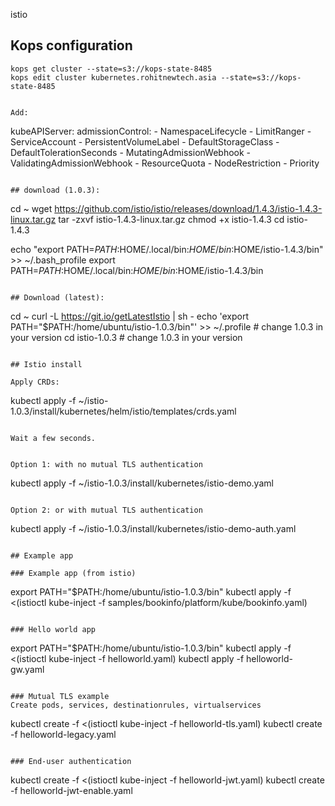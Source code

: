  istio

## Kops configuration
```
kops get cluster --state=s3://kops-state-8485
kops edit cluster kubernetes.rohitnewtech.asia --state=s3://kops-state-8485


Add:
```
  kubeAPIServer:
    admissionControl:
    - NamespaceLifecycle
    - LimitRanger
    - ServiceAccount
    - PersistentVolumeLabel
    - DefaultStorageClass
    - DefaultTolerationSeconds
    - MutatingAdmissionWebhook
    - ValidatingAdmissionWebhook
    - ResourceQuota
    - NodeRestriction
    - Priority
```

## download (1.0.3):
```
cd ~
wget https://github.com/istio/istio/releases/download/1.4.3/istio-1.4.3-linux.tar.gz
tar -zxvf istio-1.4.3-linux.tar.gz 
chmod +x istio-1.4.3
cd istio-1.4.3

echo "export PATH=$PATH:$HOME/.local/bin:$HOME/bin:$HOME/istio-1.4.3/bin" >> ~/.bash_profile 
export PATH=$PATH:$HOME/.local/bin:$HOME/bin:$HOME/istio-1.4.3/bin

```

## Download (latest):
```
cd ~
curl -L https://git.io/getLatestIstio | sh -
echo 'export PATH="$PATH:/home/ubuntu/istio-1.0.3/bin"' >> ~/.profile # change 1.0.3 in your version
cd istio-1.0.3 # change 1.0.3 in your version
```

## Istio install

Apply CRDs:

```
kubectl apply -f ~/istio-1.0.3/install/kubernetes/helm/istio/templates/crds.yaml
```

Wait a few seconds.


Option 1: with no mutual TLS authentication
```
kubectl apply -f ~/istio-1.0.3/install/kubernetes/istio-demo.yaml
```

Option 2: or with mutual TLS authentication
```
kubectl apply -f ~/istio-1.0.3/install/kubernetes/istio-demo-auth.yaml
```

## Example app

### Example app (from istio)
```
export PATH="$PATH:/home/ubuntu/istio-1.0.3/bin"
kubectl apply -f <(istioctl kube-inject -f samples/bookinfo/platform/kube/bookinfo.yaml)
```

### Hello world app 
```
export PATH="$PATH:/home/ubuntu/istio-1.0.3/bin"
kubectl apply -f <(istioctl kube-inject -f helloworld.yaml)
kubectl apply -f helloworld-gw.yaml
```

### Mutual TLS example
Create pods, services, destinationrules, virtualservices
```
kubectl create -f <(istioctl kube-inject -f helloworld-tls.yaml)
kubectl create -f helloworld-legacy.yaml
```

### End-user authentication
```
kubectl create -f <(istioctl kube-inject -f helloworld-jwt.yaml)
kubectl create -f helloworld-jwt-enable.yaml
```
